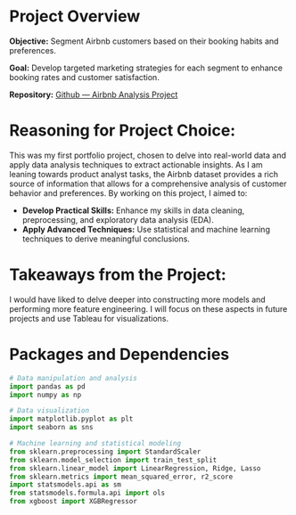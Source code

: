 # **Project Overview**

**Objective:** Segment Airbnb customers based on their booking habits and preferences.

**Goal:** Develop targeted marketing strategies for each segment to enhance booking rates and customer satisfaction.

**Repository:** [Github — Airbnb Analysis Project](http://github.com/DeandraShae/Airbnb-Analysis-Project)

# **Reasoning for Project Choice:**

This was my first portfolio project, chosen to delve into real-world data and apply data analysis techniques to extract actionable insights. As I am leaning towards product analyst tasks, the Airbnb dataset provides a rich source of information that allows for a comprehensive analysis of customer behavior and preferences. By working on this project, I aimed to:

- **Develop Practical Skills:** Enhance my skills in data cleaning, preprocessing, and exploratory data analysis (EDA).
- **Apply Advanced Techniques:** Use statistical and machine learning techniques to derive meaningful conclusions.

# **Takeaways from the Project:**

I would have liked to delve deeper into constructing more models and performing more feature engineering. I will focus on these aspects in future projects and use Tableau for visualizations.

# **Packages and Dependencies**

```python
# Data manipulation and analysis
import pandas as pd
import numpy as np

# Data visualization
import matplotlib.pyplot as plt
import seaborn as sns

# Machine learning and statistical modeling
from sklearn.preprocessing import StandardScaler
from sklearn.model_selection import train_test_split
from sklearn.linear_model import LinearRegression, Ridge, Lasso
from sklearn.metrics import mean_squared_error, r2_score
import statsmodels.api as sm
from statsmodels.formula.api import ols
from xgboost import XGBRegressor
